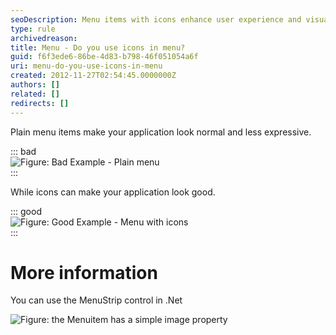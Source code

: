 ```yaml
---
seoDescription: Menu items with icons enhance user experience and visual appeal, making applications more expressive and engaging.
type: rule
archivedreason:
title: Menu - Do you use icons in menu?
guid: f6f3ede6-86be-4d83-b798-46f051054a6f
uri: menu-do-you-use-icons-in-menu
created: 2012-11-27T02:54:45.0000000Z
authors: []
related: []
redirects: []
---
```


Plain menu items make your application look normal and less expressive.

<!--endintro-->

::: bad  
![Figure: Bad Example - Plain menu](/BetterUI_PlainMenu.gif)  
:::

While icons can make your application look good.

::: good  
![Figure: Good Example - Menu with icons](/BetterUI_MenuStrip.gif)  
:::

# More information

You can use the MenuStrip control in .Net

![Figure: the Menuitem has a simple image property](/BetterUI_MenuStrip_DesignView.gif)
